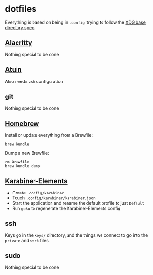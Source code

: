 # dotfiles

Everything is based on being in `.config`, trying to follow the [XDG base directory spec](https://specifications.freedesktop.org/basedir-spec/basedir-spec-latest.html).

## [Alacritty](https://alacritty.org/)
Nothing special to be done

## [Atuin](https://atuin.sh/)
Also needs `zsh` configuration

## git
Nothing special to be done

## [Homebrew](https://brew.sh)
Install or update everything from a Brewfile:
```shell
brew bundle
```
Dump a new Brewfile:
```shell
rm Brewfile
brew bundle dump
```

## [Karabiner-Elements](https://github.com/pqrs-org/Karabiner-Elements)
- Create `.config/karabiner`
- Touch `.config/karabiner/karabiner.json`
- Start the application and rename the default profile to just `Default`
- Run `goku` to regenerate the Karabiner-Elements config

## ssh
Keys go in the `keys/` directory, and the things we connect to go into the `private` and `work` files

## sudo
Nothing special to be done
